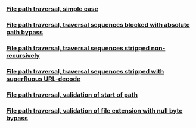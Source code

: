 ### [File path traversal, simple case](https://portswigger.net/web-security/file-path-traversal/lab-simple)


### [File path traversal, traversal sequences blocked with absolute path bypass](https://portswigger.net/web-security/file-path-traversal/lab-absolute-path-bypass)


### [File path traversal, traversal sequences stripped non-recursively](https://portswigger.net/web-security/file-path-traversal/lab-sequences-stripped-non-recursively)


### [File path traversal, traversal sequences stripped with superfluous URL-decode](https://portswigger.net/web-security/file-path-traversal/lab-superfluous-url-decode)


### [File path traversal, validation of start of path](https://portswigger.net/web-security/file-path-traversal/lab-validate-start-of-path)


### [File path traversal, validation of file extension with null byte bypass](https://portswigger.net/web-security/file-path-traversal/lab-validate-file-extension-null-byte-bypass)

